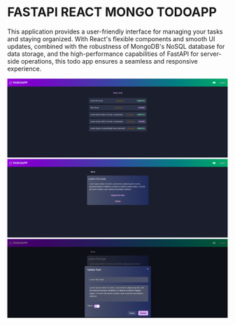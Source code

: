 # FASTAPI REACT MONGO TODOAPP
This application provides a user-friendly interface for managing your tasks and staying organized. With React's flexible components and smooth UI updates, combined with the robustness of MongoDB's NoSQL database for data storage, and the high-performance capabilities of FastAPI for server-side operations, this todo app ensures a seamless and responsive experience.

![screenshots](screenshots/landpage.png)
![screenshots](screenshots/detail.png)
![screenshots](screenshots/update.png)


